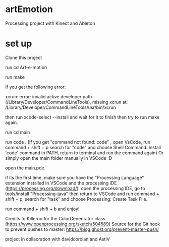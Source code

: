 # artEmotion
Processing  project with Kinect and Ableton

# set up
Clone this project

run cd Art-e-motion

run make

If you get the following error:

xcrun: error: invalid active developer path (/Library/Developer/CommandLineTools), missing xcrun at: /Library/Developer/CommandLineTools/usr/bin/xcrun

then run xcode-select --install and wait for it to finish then try to run make again.

run cd main

run code . (If you get "command not found: code" , open VsCode, run command + shift + p search for "code" and choose Shell Command: Install 'code' command in PATH, return to terminal and run the command again) Or simply open the main folder manually in VSCode :D

open the main.pde.

if its the first time, make sure you have the "Processing Language" extension installed in VSCode and the processing IDE (https://processing.org/download/), open the processing IDE, go to tools/install "Processing-java" then return to VSCode and run command + shift + p, search for "task" and choose Processing: Create Task File.

run command + shift + b and enjoy!


Credits to Killeroo for the ColorGenenrator class (https://www.openprocessing.org/sketch/504589) Source for the Git hook to prevent pushes to master: https://blog.ghost.org/prevent-master-push/

project in collaoration with  davidcoroian and AstiV
